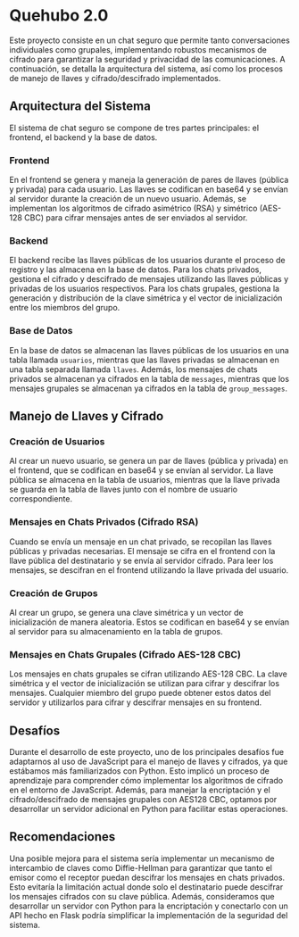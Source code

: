 # Quehubo 2.0

Este proyecto consiste en un chat seguro que permite tanto conversaciones individuales como grupales, implementando robustos mecanismos de cifrado para garantizar la seguridad y privacidad de las comunicaciones. A continuación, se detalla la arquitectura del sistema, así como los procesos de manejo de llaves y cifrado/descifrado implementados.

## Arquitectura del Sistema

El sistema de chat seguro se compone de tres partes principales: el frontend, el backend y la base de datos.

### Frontend

En el frontend se genera y maneja la generación de pares de llaves (pública y privada) para cada usuario. Las llaves se codifican en base64 y se envían al servidor durante la creación de un nuevo usuario. Además, se implementan los algoritmos de cifrado asimétrico (RSA) y simétrico (AES-128 CBC) para cifrar mensajes antes de ser enviados al servidor.

### Backend

El backend recibe las llaves públicas de los usuarios durante el proceso de registro y las almacena en la base de datos. Para los chats privados, gestiona el cifrado y descifrado de mensajes utilizando las llaves públicas y privadas de los usuarios respectivos. Para los chats grupales, gestiona la generación y distribución de la clave simétrica y el vector de inicialización entre los miembros del grupo.

### Base de Datos

En la base de datos se almacenan las llaves públicas de los usuarios en una tabla llamada `usuarios`, mientras que las llaves privadas se almacenan en una tabla separada llamada `llaves`. Además, los mensajes de chats privados se almacenan ya cifrados en la tabla de `messages`, mientras que los mensajes grupales se almacenan ya cifrados en la tabla de `group_messages`.

## Manejo de Llaves y Cifrado

### Creación de Usuarios

Al crear un nuevo usuario, se genera un par de llaves (pública y privada) en el frontend, que se codifican en base64 y se envían al servidor. La llave pública se almacena en la tabla de usuarios, mientras que la llave privada se guarda en la tabla de llaves junto con el nombre de usuario correspondiente.

### Mensajes en Chats Privados (Cifrado RSA)

Cuando se envía un mensaje en un chat privado, se recopilan las llaves públicas y privadas necesarias. El mensaje se cifra en el frontend con la llave pública del destinatario y se envía al servidor cifrado. Para leer los mensajes, se descifran en el frontend utilizando la llave privada del usuario.

### Creación de Grupos

Al crear un grupo, se genera una clave simétrica y un vector de inicialización de manera aleatoria. Estos se codifican en base64 y se envían al servidor para su almacenamiento en la tabla de grupos.

### Mensajes en Chats Grupales (Cifrado AES-128 CBC)

Los mensajes en chats grupales se cifran utilizando AES-128 CBC. La clave simétrica y el vector de inicialización se utilizan para cifrar y descifrar los mensajes. Cualquier miembro del grupo puede obtener estos datos del servidor y utilizarlos para cifrar y descifrar mensajes en su frontend.

## Desafíos

Durante el desarrollo de este proyecto, uno de los principales desafíos fue adaptarnos al uso de JavaScript para el manejo de llaves y cifrados, ya que estábamos más familiarizados con Python. Esto implicó un proceso de aprendizaje para comprender cómo implementar los algoritmos de cifrado en el entorno de JavaScript. Además, para manejar la encriptación y el cifrado/descifrado de mensajes grupales con AES128 CBC, optamos por desarrollar un servidor adicional en Python para facilitar estas operaciones.

## Recomendaciones

Una posible mejora para el sistema sería implementar un mecanismo de intercambio de claves como Diffie-Hellman para garantizar que tanto el emisor como el receptor puedan descifrar los mensajes en chats privados. Esto evitaría la limitación actual donde solo el destinatario puede descifrar los mensajes cifrados con su clave pública. Además, consideramos que desarrollar un servidor con Python para la encriptación y conectarlo con un API hecho en Flask podría simplificar la implementación de la seguridad del sistema.